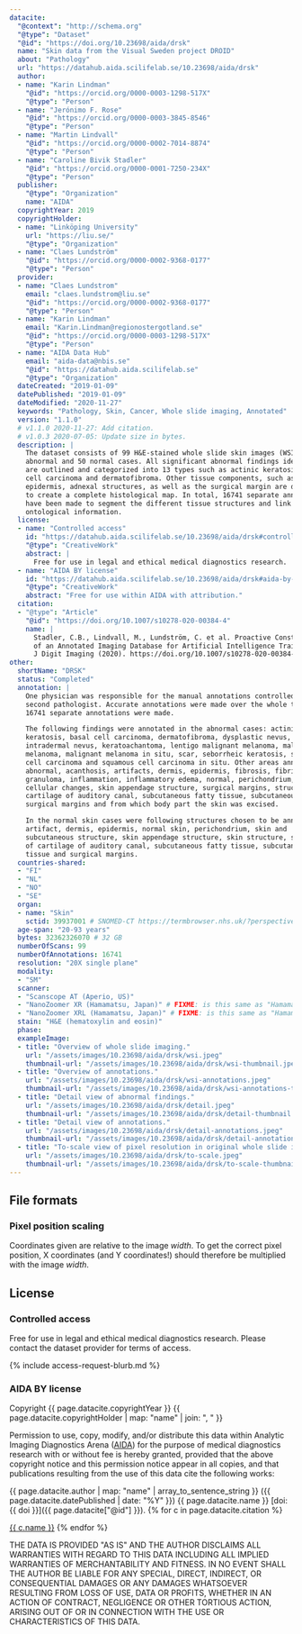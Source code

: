 ```yaml
---
datacite:
  "@context": "http://schema.org"
  "@type": "Dataset"
  "@id": "https://doi.org/10.23698/aida/drsk"
  name: "Skin data from the Visual Sweden project DROID"
  about: "Pathology"
  url: "https://datahub.aida.scilifelab.se/10.23698/aida/drsk"
  author:
  - name: "Karin Lindman"
    "@id": "https://orcid.org/0000-0003-1298-517X"
    "@type": "Person"
  - name: "Jerónimo F. Rose"
    "@id": "https://orcid.org/0000-0003-3845-8546"
    "@type": "Person"
  - name: "Martin Lindvall"
    "@id": "https://orcid.org/0000-0002-7014-8874"
    "@type": "Person"
  - name: "Caroline Bivik Stadler"
    "@id": "https://orcid.org/0000-0001-7250-234X"
    "@type": "Person"
  publisher:
    "@type": "Organization"
    name: "AIDA"
  copyrightYear: 2019
  copyrightHolder:
  - name: "Linköping University"
    url: "https://liu.se/"
    "@type": "Organization"
  - name: "Claes Lundström"
    "@id": "https://orcid.org/0000-0002-9368-0177"
    "@type": "Person"
  provider:
  - name: "Claes Lundstrom"
    email: "claes.lundstrom@liu.se"
    "@id": "https://orcid.org/0000-0002-9368-0177"
    "@type": "Person"
  - name: "Karin Lindman"
    email: "Karin.Lindman@regionostergotland.se"
    "@id": "https://orcid.org/0000-0003-1298-517X"
    "@type": "Person"
  - name: "AIDA Data Hub"
    email: "aida-data@nbis.se"
    "@id": "https://datahub.aida.scilifelab.se"
    "@type": "Organization"
  dateCreated: "2019-01-09"
  datePublished: "2019-01-09"
  dateModified: "2020-11-27"
  keywords: "Pathology, Skin, Cancer, Whole slide imaging, Annotated"
  version: "1.1.0"
  # v1.1.0 2020-11-27: Add citation.
  # v1.0.3 2020-07-05: Update size in bytes.
  description: |
    The dataset consists of 99 H&E-stained whole slide skin images (WSI) - 49
    abnormal and 50 normal cases. All significant abnormal findings identified
    are outlined and categorized into 13 types such as actinic keratosis, basal
    cell carcinoma and dermatofibroma. Other tissue components, such as
    epidermis, adnexal structures, as well as the surgical margin are delineated
    to create a complete histological map. In total, 16741 separate annotations
    have been made to segment the different tissue structures and link them to
    ontological information.
  license:
  - name: "Controlled access"
    id: "https://datahub.aida.scilifelab.se/10.23698/aida/drsk#controlled-access"
    "@type": "CreativeWork"
    abstract: |
      Free for use in legal and ethical medical diagnostics research.
  - name: "AIDA BY license"
    id: "https://datahub.aida.scilifelab.se/10.23698/aida/drsk#aida-by-license"
    "@type": "CreativeWork"
    abstract: "Free for use within AIDA with attribution."
  citation:
  - "@type": "Article"
    "@id": "https://doi.org/10.1007/s10278-020-00384-4"
    name: |
      Stadler, C.B., Lindvall, M., Lundström, C. et al. Proactive Construction
      of an Annotated Imaging Database for Artificial Intelligence Training.
      J Digit Imaging (2020). https://doi.org/10.1007/s10278-020-00384-4
other:
  shortName: "DRSK"
  status: "Completed"
  annotation: |
    One physician was responsible for the manual annotations controlled by a
    second pathologist. Accurate annotations were made over the whole tissues.
    16741 separate annotations were made.

    The following findings were annotated in the abnormal cases: actinic
    keratosis, basal cell carcinoma, dermatofibroma, dysplastic nevus,
    intradermal nevus, keratoachantoma, lentigo malignant melanoma, malignant
    melanoma, malignant melanoma in situ, scar, seborrheic keratosis, squamous
    cell carcinoma and squamous cell carcinoma in situ. Other areas annotated:
    abnormal, acanthosis, artifacts, dermis, epidermis, fibrosis, fibrin body,
    granuloma, inflammation, inflammatory edema, normal, perichondrium, reactive
    cellular changes, skin appendage structure, surgical margins, structure of
    cartilage of auditory canal, subcutaneous fatty tissue, subcutaneous tissue,
    surgical margins and from which body part the skin was excised.

    In the normal skin cases were following structures chosen to be annotated:
    artifact, dermis, epidermis, normal skin, perichondrium, skin and
    subcutaneous structure, skin appendage structure, skin structure, structure
    of cartilage of auditory canal, subcutaneous fatty tissue, subcutaneous
    tissue and surgical margins.
  countries-shared:
  - "FI"
  - "NL"
  - "NO"
  - "SE"
  organ:
  - name: "Skin"
    sctid: 39937001 # SNOMED-CT https://termbrowser.nhs.uk/?perspective=full&conceptId1=%s
  age-span: "20-93 years"
  bytes: 32362326070 # 32 GB
  numberOfScans: 99
  numberOfAnnotations: 16741
  resolution: "20X single plane"
  modality:
  - "SM"
  scanner:
  - "Scanscope AT (Aperio, US)"
  - "NanoZoomer XR (Hamamatsu, Japan)" # FIXME: is this same as "Hamamatsu NanoZoomer-XR C12000 series 2013"?
  - "NanoZoomer XRL (Hamamatsu, Japan)" # FIXME: is this same as "Hamamatsu NanoZoomer 2.0 HT C9600 series 2013"
  stain: "H&E (hematoxylin and eosin)"
  phase:
  exampleImage:
  - title: "Overview of whole slide imaging."
    url: "/assets/images/10.23698/aida/drsk/wsi.jpeg"
    thumbnail-url: "/assets/images/10.23698/aida/drsk/wsi-thumbnail.jpeg"
  - title: "Overview of annotations."
    url: "/assets/images/10.23698/aida/drsk/wsi-annotations.jpeg"
    thumbnail-url: "/assets/images/10.23698/aida/drsk/wsi-annotations-thumbnail.jpeg"
  - title: "Detail view of abnormal findings."
    url: "/assets/images/10.23698/aida/drsk/detail.jpeg"
    thumbnail-url: "/assets/images/10.23698/aida/drsk/detail-thumbnail.jpeg"
  - title: "Detail view of annotations."
    url: "/assets/images/10.23698/aida/drsk/detail-annotations.jpeg"
    thumbnail-url: "/assets/images/10.23698/aida/drsk/detail-annotations-thumbnail.jpeg"
  - title: "To-scale view of pixel resolution in original whole slide imaging data."
    url: "/assets/images/10.23698/aida/drsk/to-scale.jpeg"
    thumbnail-url: "/assets/images/10.23698/aida/drsk/to-scale-thumbnail.jpeg"
---
```

## File formats
### Pixel position scaling
Coordinates given are relative to the image *width*. To get the correct pixel
position, X coordinates (and Y coordinates!) should therefore be multiplied with
the image *width*.

## License
### Controlled access
Free for use in legal and ethical medical diagnostics research.
Please contact the dataset provider for terms of access.

{% include access-request-blurb.md %}

### AIDA BY license
Copyright
{{ page.datacite.copyrightYear }}
{{ page.datacite.copyrightHolder | map: "name" |  join: ", " }}

Permission to use, copy, modify, and/or distribute this data within Analytic
Imaging Diagnostics Arena ([AIDA](https://medtech4health.se/aida)) for the
purpose of medical diagnostics research with or without fee is hereby granted,
provided that the above copyright notice and this permission notice appear in
all copies, and that publications resulting from the use of this data cite the
following works:

{{ page.datacite.author | map: "name" | array_to_sentence_string }}
({{ page.datacite.datePublished | date: "%Y" }})
{{ page.datacite.name }}
[doi:{{ doi }}]({{ page.datacite["@id"] }}).
{% for c in page.datacite.citation %}

  [{{ c.name }}]({{c["@id"]}})
{% endfor %}

THE DATA IS PROVIDED "AS IS" AND THE AUTHOR DISCLAIMS ALL WARRANTIES WITH REGARD
TO THIS DATA INCLUDING ALL IMPLIED WARRANTIES OF MERCHANTABILITY AND FITNESS. IN
NO EVENT SHALL THE AUTHOR BE LIABLE FOR ANY SPECIAL, DIRECT, INDIRECT, OR
CONSEQUENTIAL DAMAGES OR ANY DAMAGES WHATSOEVER RESULTING FROM LOSS OF USE, DATA
OR PROFITS, WHETHER IN AN ACTION OF CONTRACT, NEGLIGENCE OR OTHER TORTIOUS
ACTION, ARISING OUT OF OR IN CONNECTION WITH THE USE OR CHARACTERISTICS OF THIS
DATA.
